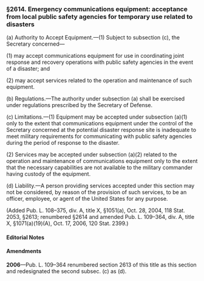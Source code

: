 ### §2614. Emergency communications equipment: acceptance from local public safety agencies for temporary use related to disasters ###

(a) Authority to Accept Equipment.—(1) Subject to subsection (c), the Secretary concerned—

(1) may accept communications equipment for use in coordinating joint response and recovery operations with public safety agencies in the event of a disaster; and

(2) may accept services related to the operation and maintenance of such equipment.

(b) Regulations.—The authority under subsection (a) shall be exercised under regulations prescribed by the Secretary of Defense.

(c) Limitations.—(1) Equipment may be accepted under subsection (a)(1) only to the extent that communications equipment under the control of the Secretary concerned at the potential disaster response site is inadequate to meet military requirements for communicating with public safety agencies during the period of response to the disaster.

(2) Services may be accepted under subsection (a)(2) related to the operation and maintenance of communications equipment only to the extent that the necessary capabilities are not available to the military commander having custody of the equipment.

(d) Liability.—A person providing services accepted under this section may not be considered, by reason of the provision of such services, to be an officer, employee, or agent of the United States for any purpose.

(Added Pub. L. 108–375, div. A, title X, §1051(a), Oct. 28, 2004, 118 Stat. 2053, §2613; renumbered §2614 and amended Pub. L. 109–364, div. A, title X, §1071(a)(19)(A), Oct. 17, 2006, 120 Stat. 2399.)

#### **Editorial Notes** ####

#### Amendments ####

**2006**—Pub. L. 109–364 renumbered section 2613 of this title as this section and redesignated the second subsec. (c) as (d).